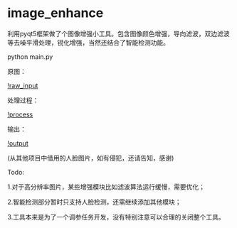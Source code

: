 # image_enhance

利用pyqt5框架做了个图像增强小工具。包含图像颜色增强，导向滤波，双边滤波等去噪平滑处理，锐化增强，当然还结合了智能检测功能。

python main.py

原图：



[!raw_input](https://github.com/Rick51/image_enhance/tree/master/images/10.jpg)



处理过程：



[!process](https://github.com/Rick51/image_enhance/tree/master/images/process.jpg)



输出：



[!output](https://github.com/Rick51/image_enhance/tree/master/images/final.jpg)



(从其他项目中借用的人脸图片，如有侵犯，还请告知，感谢)

Todo:

1.对于高分辨率图片，某些增强模块比如滤波算法运行缓慢，需要优化；

2.智能检测部分暂时只支持人脸检测，还需继续添加其他模块；

3.工具本来是为了一个调参任务开发，没有特别注意可以合理的关闭整个工具。

